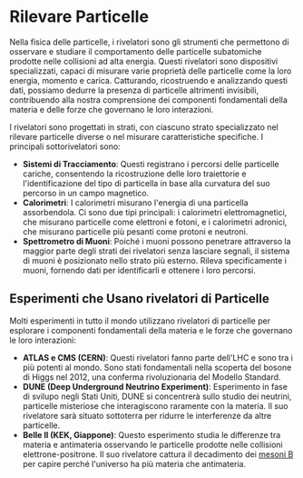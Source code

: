 # Rilevare Particelle
Nella fisica delle particelle, i rivelatori sono gli strumenti che permettono di osservare e studiare il comportamento delle particelle subatomiche prodotte nelle collisioni ad alta energia. Questi rivelatori sono dispositivi specializzati, capaci di misurare varie proprietà delle particelle come la loro energia, momento e carica. Catturando, ricostruendo e analizzando questi dati, possiamo dedurre la presenza di particelle altrimenti invisibili, contribuendo alla nostra comprensione dei componenti fondamentali della materia e delle forze che governano le loro interazioni.

I rivelatori sono progettati in strati, con ciascuno strato specializzato nel rilevare particelle diverse o nel misurare caratteristiche specifiche. I principali sottorivelatori sono:

- **Sistemi di Tracciamento**: Questi registrano i percorsi delle particelle cariche, consentendo la ricostruzione delle loro traiettorie e l'identificazione del tipo di particella in base alla curvatura del suo percorso in un campo magnetico.
- **Calorimetri**: I calorimetri misurano l'energia di una particella assorbendola. Ci sono due tipi principali: i calorimetri elettromagnetici, che misurano particelle come elettroni e fotoni, e i calorimetri adronici, che misurano particelle più pesanti come protoni e neutroni.
- **Spettrometro di Muoni**: Poiché i muoni possono penetrare attraverso la maggior parte degli strati dei rivelatori senza lasciare segnali, il sistema di muoni è posizionato nello strato più esterno. Rileva specificamente i muoni, fornendo dati per identificarli e ottenere i loro percorsi.

## Esperimenti che Usano rivelatori di Particelle
Molti esperimenti in tutto il mondo utilizzano rivelatori di particelle per esplorare i componenti fondamentali della materia e le forze che governano le loro interazioni:

- **ATLAS e CMS (CERN)**: Questi rivelatori fanno parte dell'LHC e sono tra i più potenti al mondo. Sono stati fondamentali nella scoperta del bosone di Higgs nel 2012, una conferma rivoluzionaria del Modello Standard.
- **DUNE (Deep Underground Neutrino Experiment)**: Esperimento in fase di svilupo negli Stati Uniti, DUNE si concentrerà sullo studio dei neutrini, particelle misteriose che interagiscono raramente con la materia. Il suo rivelatore sarà situato sottoterra per ridurre le interferenze da altre particelle.
- **Belle II (KEK, Giappone)**: Questo esperimento studia le differenze tra materia e antimateria osservando le particelle prodotte nelle collisioni elettrone-positrone. Il suo rivelatore cattura il decadimento dei [mesoni B](https://it.wikipedia.org/wiki/Mesone_B) per capire perché l'universo ha più materia che antimateria.